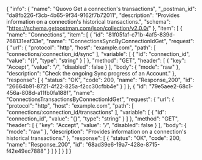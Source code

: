 {
  "info": {
    "name": "Quovo Get a connection's transactions",
    "_postman_id": "da8fb226-f3cb-4b65-9f34-9162f7b72011",
    "description": "Provides information on a connection's historical transactions.",
    "schema": "https://schema.getpostman.com/json/collection/v2.0.0/"
  },
  "item": [
    {
      "name": "Connections",
      "item": [
        {
          "id": "81f05faf-c71b-4af5-839d-768131eaf33e",
          "name": "ConnectionsSyncByConnectionIdGet",
          "request": {
            "url": {
              "protocol": "http",
              "host": "example.com",
              "path": [
                "connections/:connection_id/sync"
              ],
              "variable": [
                {
                  "id": "connection_id",
                  "value": "{}",
                  "type": "string"
                }
              ]
            },
            "method": "GET",
            "header": [
              {
                "key": "Accept",
                "value": "*/*",
                "disabled": false
              }
            ],
            "body": {
              "mode": "raw"
            },
            "description": "Check the ongoing Sync progress of an Account."
          },
          "response": [
            {
              "status": "OK",
              "code": 200,
              "name": "Response_200",
              "id": "26664b91-8721-4f22-825a-f2cc30cfbb4e"
            }
          ]
        },
        {
          "id": "79e5aee2-68c1-456a-808d-a11fb0fa188f",
          "name": "ConnectionsTransactionsByConnectionIdGet",
          "request": {
            "url": {
              "protocol": "http",
              "host": "example.com",
              "path": [
                "connections/:connection_id/transactions"
              ],
              "variable": [
                {
                  "id": "connection_id",
                  "value": "{}",
                  "type": "string"
                }
              ]
            },
            "method": "GET",
            "header": [
              {
                "key": "Accept",
                "value": "*/*",
                "disabled": false
              }
            ],
            "body": {
              "mode": "raw"
            },
            "description": "Provides information on a connection's historical transactions."
          },
          "response": [
            {
              "status": "OK",
              "code": 200,
              "name": "Response_200",
              "id": "68ad39e6-19a7-428e-8715-f42e49ec7888"
            }
          ]
        }
      ]
    }
  ]
}
